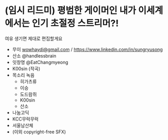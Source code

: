 # (임시 리드미) 평범한 게이머인 내가 이세계에서는 인기 초절정 스트리머?!

여유 생기면 제대로 편집할게요

* 무이 wowhaydi@gmail.com / https://www.linkedin.com/in/sungryusong
* 산소 @handlessbrain
* 잇창명 @EatChangmyeong
* K00sin (작곡)
* 목소리 녹음
	* 히가츠류
	* 이승
	* 도드람쥐
	* K00sin
	* 산소
* 나눔고딕
* KCC무럭무럭
* 서울남산체
* (이외 copyright-free SFX)